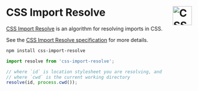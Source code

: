 # CSS Import Resolve [<img src="https://jonathantneal.github.io/css-import-resolve/css-logo.svg" alt="CSS Logo" width="52" height="52" align="right">][CSS Import Resolve]

[CSS Import Resolve] is an algorithm for resolving imports in CSS.

See the [CSS Import Resolve specification] for more details.

```bash
npm install css-import-resolve
```

```js
import resolve from 'css-import-resolve';

// where `id` is location stylesheet you are resolving, and
// where `cwd` is the current working directory
resolve(id, process.cwd());
```

[CSS Import Resolve]: https://jonathantneal.github.io/css-import-resolve/
[CSS Import Resolve specification]: https://jonathantneal.github.io/css-import-resolve/
